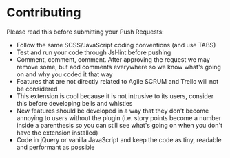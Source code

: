 Contributing
==================

Please read this before submitting your Push Requests:

- Follow the same SCSS/JavaScript coding conventions (and use TABS)
- Test and run your code through JsHint before pushing
- Comment, comment, comment. After approving the request we may remove some, but add comments everywhere so we know what's going on and why you coded it that way
- Features that are not directly related to Agile SCRUM and Trello will not be considered
- This extension is cool because it is not intrusive to its users, consider this before developing bells and whistles
- New features should be developed in a way that they don't become annoying to users without the plugin (i.e. story points become a number inside a parenthesis so you can still see what's going on when you don't have the extension installed)
- Code in jQuery or vanilla JavaScript and keep the code as tiny, readable and performant as possible
